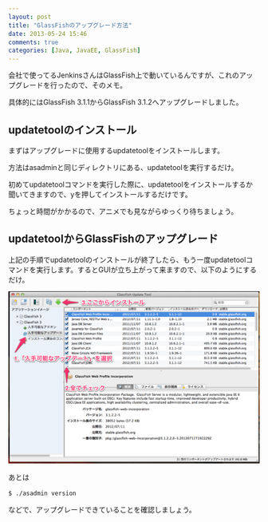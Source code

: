 ```yaml
---
layout: post
title: "GlassFishのアップグレード方法"
date: 2013-05-24 15:46
comments: true
categories: [Java, JavaEE, GlassFish]
---
```


会社で使ってるJenkinsさんはGlassFish上で動いているんですが、これのアップグレードを行ったので、そのメモ。

具体的にはGlassFish 3.1.1からGlassFish 3.1.2へアップグレードしました。

## updatetoolのインストール
まずはアップグレードに使用するupdatetoolをインストールします。

方法はasadminと同じディレクトリにある、updatetoolを実行するだけ。

初めてupdatetoolコマンドを実行した際に、updatetoolをインストールするか聞いてきますので、yを押してインストールするだけです。

ちょっと時間がかかるので、アニメでも見ながらゆっくり待ちましょう。

## updatetoolからGlassFishのアップグレード
上記の手順でupdatetoolのインストールが終了したら、もう一度updatetoolコマンドを実行します。するとGUIが立ち上がって来ますので、以下のようにするだけ。

![updatetool](/images/20130524/updatetool.png)

あとは

``` bash
$ ./asadmin version
```

などで、アップグレードできていることを確認しましょう。
